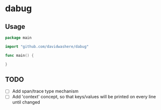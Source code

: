 # dabug

## Usage

```go
package main

import "github.com/davidwashere/dabug"

func main() {

}
```

## TODO
- [ ] Add span/trace type mechanism
- [ ] Add 'context' concept, so that keys/values will be printed on every line until changed